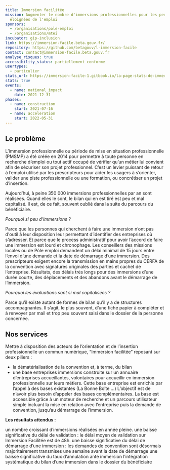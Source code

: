 ```yaml
---
title: Immersion facilitée
mission: Augmenter le nombre d'immersions professionnelles pour les personnes
  éloignées de l'emploi
sponsors:
  - /organisations/pole-emploi
  - /organisations/mtei
incubator: gip-inclusion
link: https://immersion-facile.beta.gouv.fr/
repository: https://github.com/betagouv/l-immersion-facile
contact: contact@immersion-facile.beta.gouv.fr
analyse_risques: true
accessibility_status: partiellement conforme
usertypes:
  - particulier
stats_url: https://immersion-facile-1.gitbook.io/la-page-stats-de-immersion-facilitee/mXyCG0khRml5mCWUU0Pe/la-mesure-de-limpact-dimmersion-facilitee
stats: true
events:
  - name: national_impact
    date: 2021-12-31
phases:
  - name: construction
    start: 2021-07-16
  - name: acceleration
    start: 2022-05-31
---
```

## Le problème

L’immersion professionnelle ou période de mise en situation professionnelle (PMSMP) a été créée en 2014 pour permettre à toute personne en recherche d’emploi ou tout actif occupé de vérifier qu’un métier lui convient afin de sécuriser son projet professionnel. C’est un levier puissant de retour à l’emploi utilisé par les prescripteurs pour aider les usagers à s’orienter, valider une piste professionnelle ou une formation, ou concrétiser un projet d’insertion.

Aujourd’hui, à peine 350 000 immersions professionnelles par an sont réalisées. Quand elles le sont, le bilan qui en est tiré est peu et mal capitalisé. Il est, de ce fait, souvent oublié dans la suite du parcours du bénéficiaire.

*Pourquoi si peu d’immersions ?*

Parce que les personnes qui cherchent à faire une immersion n’ont pas d'outil à leur disposition leur permettant d’identifier des entreprises où s’adresser.
Et parce que le process administratif pour avoir l’accord de faire une immersion est lourd et chronophage. Les conseillers des missions locales ou de Pôle emploi demandent un délai minimal de 15 jours entre l’envoi d’une demande et la date de démarrage d’une immersion. Des prescripteurs exigent encore la transmission en mains propres du CERFA de la convention avec signatures originales des parties et cachet de l’entreprise.
Résultats, des délais très longs pour des immersions d’une durée courte, des déplacements et des abandons avant le démarrage de l’immersion.

*Pourquoi les évaluations sont si mal capitalisées ?*

Parce qu’il existe autant de formes de bilan qu’il y a de structures accompagnantes. Il s’agit, le plus souvent, d’une fiche papier à compléter et à renvoyer par mail et trop peu souvent saisi dans le dossier de la personne concernée.

## Nos services

Mettre à disposition des acteurs de l’orientation et de l’insertion professionnelle un commun numérique, “Immersion facilitée” reposant sur deux piliers :

* la dématérialisation de la convention et, à terme, du bilan 
* une base entreprises immersions construite sur un annuaire d’entreprises accueillantes, volontaires pour accueillir en immersion professionnelle sur leurs métiers. Cette base entreprise est enrichie par l’appel à des bases existantes (La Bonne Boîte …) L’objectif est de n’avoir plus besoin d’appeler des bases complémentaires. 
  La base est accessible grâce à un moteur de recherche et un parcours utilisateur simple incluant la mise en relation avec l’entreprise puis la demande de convention,  jusqu’au démarrage de l’immersion.

**Les résultats attendus :**

un nombre croissant d’immersions réalisées en année pleine.
une baisse significative du délai de validation : le délai moyen de validation sur Immersion Facilitée est de 48h.
une baisse significative du délai de démarrage d’une immersion : les demandes de convention sont désormais majoritairement transmises une semaine avant la date de démarrage 
une baisse significative du taux d’annulation ante immersion
l’intégration systématique du bilan d’une immersion dans le dossier du bénéficiaire